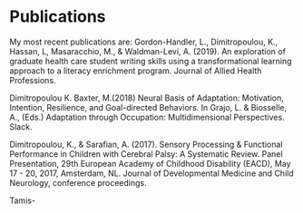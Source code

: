 Publications
================

My most recent publications are: Gordon-Handler, L., Dimitropoulou, K.,
Hassan, L, Masaracchio, M., & Waldman-Levi, A. (2019). An exploration of
graduate health care student writing skills using a transformational
learning approach to a literacy enrichment program. Journal of Allied
Health Professions.

Dimitropoulou K. Baxter, M.(2018) Neural Basis of Adaptation:
Motivation, Intention, Resilience, and Goal-directed Behaviors. In
Grajo, L. & Biosselle, A., (Eds.) Adaptation through Occupation:
Multidimensional Perspectives. Slack.

Dimitropoulou, K., & Sarafian, A. (2017). Sensory Processing &
Functional Performance in Children with Cerebral Palsy: A Systematic
Review. Panel Presentation, 29th European Academy of Childhood
Disability (EACD), May 17 - 20, 2017, Amsterdam, NL. Journal of
Developmental Medicine and Child Neurology, conference proceedings.

Tamis-
